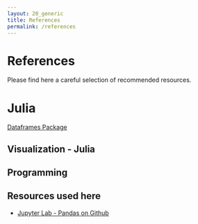 ```yaml
---
layout: 20_generic
title: References
permalink: /references
---
```


# References

Please find here a careful selection of recommended resources.

# Julia


[Dataframes Package](https://dataframes.juliadata.org/stable/)


## Visualization - Julia

## Programming

## Resources used here

- [Jupyter Lab - Pandas on Github](https://github.com/MaSe69/dataframes/tree/master/dfPython)
